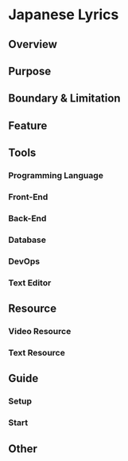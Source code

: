 # Japanese Lyrics

## Overview

## Purpose

## Boundary & Limitation

## Feature

## Tools

### Programming Language

### Front-End

### Back-End

### Database

### DevOps

### Text Editor

## Resource

### Video Resource

### Text Resource

## Guide

### Setup

### Start

## Other
